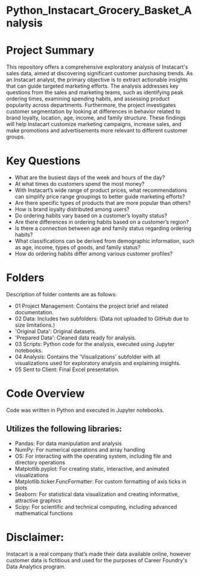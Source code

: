 # Python_Instacart_Grocery_Basket_Analysis
# Project Summary
This repository offers a comprehensive exploratory analysis of Instacart's sales data, aimed at discovering significant customer purchasing trends. As an Instacart analyst, the primary objective is to extract actionable insights that can guide targeted marketing efforts. The analysis addresses key questions from the sales and marketing teams, such as identifying peak ordering times, examining spending habits, and assessing product popularity across departments. Furthermore, the project investigates customer segmentation by looking at differences in behavior related to brand loyalty, location, age, income, and family structure. These findings will help Instacart customize marketing campaigns, increase sales, and make promotions and advertisements more relevant to different customer groups.

# Key Questions
- What are the busiest days of the week and hours of the day?
- At what times do customers spend the most money?
- With Instacart’s wide range of product prices, what recommendations can simplify price range groupings to better guide marketing efforts?
- Are there specific types of products that are more popular than others?
- How is brand loyalty distributed among users?
- Do ordering habits vary based on a customer’s loyalty status?
- Are there differences in ordering habits based on a customer’s region?
- Is there a connection between age and family status regarding ordering habits?
- What classifications can be derived from demographic information, such as age, income, types of goods, and family status?
- How do ordering habits differ among various customer profiles?

# Folders
Description of folder contents are as follows:

- 01 Project Management: Contains the project brief and related documentation.
- 02 Data: Includes two subfolders: (Data not uploaded to GitHub due to size limitations.)
-  'Original Data': Original datasets.
-  'Prepared Data': Cleaned data ready for analysis.
- 03 Scripts: Python code for the analysis, executed using Jupyter notebooks.
- 04 Analysis: Contains the 'Visualizations' subfolder with all visualizations used for exploratory analysis and explaining insights.
- 05 Sent to Client: Final Excel presentation.

# Code Overview
Code was written in Python and executed in Jupyter notebooks.

## Utilizes the following libraries:
- Pandas: For data manipulation and analysis
- NumPy: For numerical operations and array handling
- OS: For interacting with the operating system, including file and directory operations
- Matplotlib.pyplot: For creating static, interactive, and animated visualizations
- Matplotlib.ticker.FuncFormatter: For custom formatting of axis ticks in plots
- Seaborn: For statistical data visualization and creating informative, attractive graphics
- Scipy: For scientific and technical computing, including advanced mathematical functions

# Disclaimer:
Instacart is a real company that’s made their data available online, however customer data is fictitious and used for the purposes of Career Foundry's Data Analytics program.
